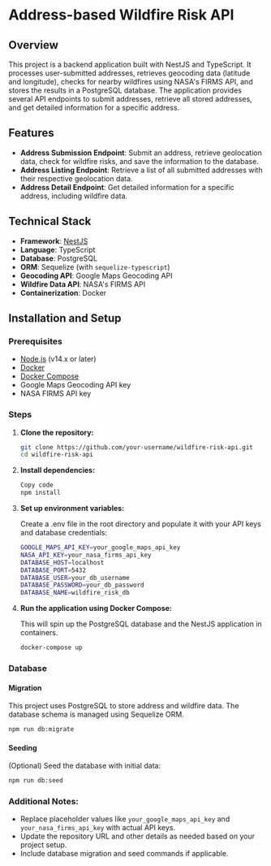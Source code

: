 # Address-based Wildfire Risk API

## Overview

This project is a backend application built with NestJS and TypeScript. It processes user-submitted addresses, retrieves geocoding data (latitude and longitude), checks for nearby wildfires using NASA's FIRMS API, and stores the results in a PostgreSQL database. The application provides several API endpoints to submit addresses, retrieve all stored addresses, and get detailed information for a specific address.

## Features

- **Address Submission Endpoint**: Submit an address, retrieve geolocation data, check for wildfire risks, and save the information to the database.
- **Address Listing Endpoint**: Retrieve a list of all submitted addresses with their respective geolocation data.
- **Address Detail Endpoint**: Get detailed information for a specific address, including wildfire data.

## Technical Stack

- **Framework**: [NestJS](https://nestjs.com/)
- **Language**: TypeScript
- **Database**: PostgreSQL
- **ORM**: Sequelize (with `sequelize-typescript`)
- **Geocoding API**: Google Maps Geocoding API
- **Wildfire Data API**: NASA's FIRMS API
- **Containerization**: Docker

## Installation and Setup

### Prerequisites

- [Node.js](https://nodejs.org/) (v14.x or later)
- [Docker](https://www.docker.com/)
- [Docker Compose](https://docs.docker.com/compose/)
- Google Maps Geocoding API key
- NASA FIRMS API key

### Steps

1. **Clone the repository:**

   ```bash
   git clone https://github.com/your-username/wildfire-risk-api.git
   cd wildfire-risk-api

   ```

2. **Install dependencies:**

   ```bash
   Copy code
   npm install

   ```

3. **Set up environment variables:**

   Create a .env file in the root directory and populate it with your API keys and database credentials:

   ```bash
   GOOGLE_MAPS_API_KEY=your_google_maps_api_key
   NASA_API_KEY=your_nasa_firms_api_key
   DATABASE_HOST=localhost
   DATABASE_PORT=5432
   DATABASE_USER=your_db_username
   DATABASE_PASSWORD=your_db_password
   DATABASE_NAME=wildfire_risk_db

   ```

4. **Run the application using Docker Compose:**

   This will spin up the PostgreSQL database and the NestJS application in containers.

   ```bash
   docker-compose up
   ```

### Database

#### Migration

This project uses PostgreSQL to store address and wildfire data. The database schema is managed using Sequelize ORM.

```bash
npm run db:migrate
```

#### Seeding

(Optional) Seed the database with initial data:

```bash
npm run db:seed
```

### Additional Notes:

- Replace placeholder values like `your_google_maps_api_key` and `your_nasa_firms_api_key` with actual API keys.
- Update the repository URL and other details as needed based on your project setup.
- Include database migration and seed commands if applicable.
